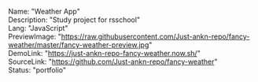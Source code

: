 Name: "Weather App"    
Description: "Study project for rsschool"    
Lang: "JavaScript"    
PreviewImage: "https://raw.githubusercontent.com/Just-ankn-repo/fancy-weather/master/fancy-weather-preview.jpg"    
DemoLink: "https://just-ankn-repo-fancy-weather.now.sh/"    
SourceLink: "https://github.com/Just-ankn-repo/fancy-weather"    
Status: "portfolio"    
